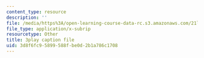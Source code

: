 ```yaml
---
content_type: resource
description: ''
file: /media/https%3A/open-learning-course-data-rc.s3.amazonaws.com/21l-011-the-film-experience-fall-2013/3d8f6fc95899588fbe0d2b1a786c1708_vtViG3o2mgg.vtt
file_type: application/x-subrip
resourcetype: Other
title: 3play caption file
uid: 3d8f6fc9-5899-588f-be0d-2b1a786c1708
---
```

